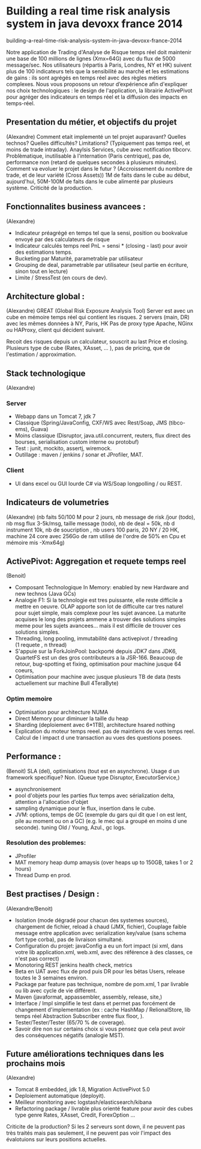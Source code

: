 # Building a real time risk analysis system in java devoxx france 2014

building-a-real-time-risk-analysis-system-in-java-devoxx-france-2014
 	
Notre application de Trading d'Analyse de Risque temps réel doit maintenir une base de 100 millions de lignes (Xmx=64G) avec du flux de 5000 message/sec. Nos utilisateurs (répartis à Paris, Londres, NY et HK) suivent plus de 100 indicateurs tels que la sensibilité au marché et les estimations de gains : ils sont agrégés en temps réel avec des règles métiers complexes. Nous vous proposons un retour d’expérience afin d'expliquer nos choix technologiques : le design de l'application, la librairie ActivePivot pour agréger des indicateurs en temps réel et la diffusion des impacts en temps-réel.

## Presentation du métier, et objectifs du projet 
(Alexandre)
Comment etait implementé un tel projet auparavant? 
Quelles technos? Quelles difficultés? Limitations? (Typiquement pas temps reel, et moins de trade intraday). 
Anaylsis Services, cube avec notification tibcorv.
Problèmatique, inutilisable à l'internation (Paris centrique), pas de, performance non (retard de quelques secondes à plusieurs minutes).
Comment va evoluer le projet dans le futur ? (Accroissement du nombre de trade, et de leur variété (Cross Assets))
1M de faits dans le cube au début, aujourd'hui, 50M-100M de faits dans le cube alimenté par plusieurs système.
Criticité de la production.

## Fonctionnalites business avancees : 
(Alexandre)
- Indicateur préagrégé en temps tel que la sensi, position ou bookvalue envoyé par des calculateurs de risque
- Indicateur calculés temps reel PnL = sensi * (closing - last) pour avoir des estimations temps.
- Bucketing par Maturité, parametrable par utilisateur
- Grouping de deal, parametrable par utilisateur (seul partie en écriture, sinon tout en lecture)
- Limite / StressTest (en cours de dev).

## Architecture global :
(Alexandre)
GREAT (Global Risk Exposure Analysis Tool) Server est avec un cube en mémoire temps réel qui contient les risques.
2 servers (main, DR) avec les mêmes données à NY, Paris, HK
Pas de proxy type Apache, NGinx ou HAProxy, client qui décident suivant.

Recoit des risques depuis un calculateur, souscrit au last Price et closing.
Plusieurs type de cube (Rates, XAsset, ... ), pas de pricing, que de l'estimation / approximation.

## Stack technologique
(Alexandre)
### Server
- Webapp dans un Tomcat 7, jdk 7
- Classique (Spring/JavaConfig, CXF/WS avec Rest/Soap, JMS (tibco-ems), Guava)
- Moins classique (Disruptor, java.util.concurrent, reuters, flux direct des bourses, serialisation custom interne ou  protobuf)
- Test : junit, mockito, assertj, wiremock.
- Outillage : maven / jenkins / sonar et JProfiler, MAT.

### Client
- UI dans excel ou GUI lourde C# via WS/Soap longpolling / ou REST.

## Indicateurs de volumetries 
(Alexandre) 
(nb faits 50/100 M pour 2 jours, nb message de risk /jour (todo), nb msg flux 3-5k/msg, taille message (todo), nb de deal = 50k, nb d instrument 10k, nb de soucription , nb users 100 paris, 20 NY / 20 HK, machine 24 core avec 256Go de ram utilisé de l'ordre de 50% en Cpu et mémoire mis -Xmx64g)

## ActivePivot: Aggregation et requete temps reel
(Benoit)
- Composant Technologique In Memory: enabled by new Hardware and new technos (Java GCs)
- Analogie F1: Si la technologie est tres puissante, elle reste difficile a mettre en oeuvre. OLAP apporte son lot de difficulte car tres naturel pour sujet simple, mais complexe pour les sujet avancee. La maturite acquises le long des projets ammene a trouver des solutions simples meme pour les sujets avancees... mais il est difficile de trouver ces solutions simples.
- Threading, long pooling, immutabilité dans activepivot / threading (1 requete , n thread)
- S'appuie sur la ForkJoinPool: backporté depuis JDK7 dans JDK6, QuartetFS est un des gros contributeurs a la JSR-166. Beaucoup de retour, bug-spotting et fixing, optimisation pour machine jusque 64 coeurs, 
- Optimisation pour machine avec jusque plusieurs TB de data (tests actuellement sur machine Bull 4TeraByte)
### Optim memoire
- Optimisation pour architecture NUMA
- Direct Memory pour diminuer la taille du heap
- Sharding (deploiement avec 6*1TB), architecture hsared nothing
- Explication du moteur temps reeel. pas de maintiens de vues temps reel. Calcul de l impact d une transaction au vues des questions posees.
 
## Performance : 
(Benoit)
SLA (del), optimisations (tout est en asynchrone). Usage d un framework specifique? Non. (Queue type Disruptor, ExecutorService,)
- asynchronisement
- pool d'objets pour les parties flux temps avec sérialization delta, attention a l'allocation d'objet
- sampling dynamique pour le flux, insertion dans le cube.
- JVM: options, temps de GC (exemple du gars qui dit que l on est lent, pile au moment ou on a GC) (e.g. le mec qui a groupé en moins d une seconde). tuning Old / Young, Azul., gc logs.

### Resolution des problemes:
- JProfiler
- MAT memory heap dump amaysis (over heaps up to 150GB, takes 1 or 2 hours)
- Thread Dump en prod.

## Best practises / Design : 
(Alexandre/Benoit)
- Isolation (mode dégradé pour chacun des systemes sources), chargement de fichier, reload à chaud (JMX, fichier), Couplage faible message entre application avec serialization key/value (sans schema fort type corba), pas de livraison simultané.
- Configuration du projet: javaConfig a eu un fort impact (si xml, dans votre lib application.xml, web.xml, avec des référence à des classes, ce n'est pas correct)
- Monotoring REST jenkins health check, metrics
- Beta en UAT avec flux de prod puis DR pour les bétas Users, release toutes le 3 semaines environ.
- Package par feature pas technique, nombre de pom.xml, 1 par livrable ou lib avec cycle de vie différent.
- Maven (javaformat, appassembler, assembly, release, site,)
- Interface / Impl simplifie le test dans et permet pas forcément de changement d'implementation (ex : cache HashMap / RelionalStore, lib temps réel Abstraction Subscriber entre flux floor, ).
- Tester/Tester/Tester (65/70 % de coverage).
- Savoir dire non sur certains choix si vous pensez que cela peut avoir des conséquences négatifs (analogie MST).

## Future améliorations techniques dans les prochains mois
(Alexandre)
- Tomcat 8 embedded, jdk 1.8, Migration ActivePivot 5.0
- Deploiement automatique (deployit).
- Meilleur monitoring avec logstash/elasticsearch/kibana
- Refactoring package / livrable plus orienté feature pour avoir des cubes type genre Rates, XAsset, Credit, ForexOption ...


Criticite de la production? Si les 2 serveurs sont down, il ne peuvent pas très traités mais pas seulement, il ne peuvent pas voir l'impact des évalotuions sur leurs positions actuelles. 
